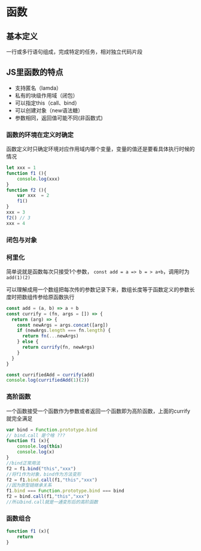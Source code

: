 # 函数

## 基本定义

一行或多行语句组成，完成特定的任务，相对独立代码片段

## JS里函数的特点

- 支持匿名（lamda）
- 私有的块级作用域（闭包）
- 可以指定this（call、bind）
- 可以创建对象（new语法糖）
- 参数相同，返回值可能不同(非函数式)

### 函数的环境在定义时确定

函数定义时只确定环境对应作用域内哪个变量，变量的值还是要看具体执行时候的情况

```javascript
let xxx = 1
function f1 (){
    console.log(xxx)
}
function f2 (){
    var xxx  = 2
    f1()
}
xxx = 3
f2() // 3
xxx = 4
```

### 闭包与对象

### 柯里化

简单说就是函数每次只接受1个参数， `const add = a => b = > a+b`，调用时为`add(1)(2)`

可以理解成用一个数组把每次传的参数记录下来，数组长度等于函数定义的参数长度时把数组传参给原函数执行

```javascript
const add = (a, b) => a + b
const currify = (fn, args = []) => {
  return (arg) => {
    const newArgs = args.concat([arg])
    if (newArgs.length === fn.length) {
      return fn(...newArgs)
    } else {
      return currify(fn, newArgs)
    }
  }
}

const currifiedAdd = currify(add)
console.log(currifiedAdd(1)(2))
```

### 高阶函数

一个函数接受一个函数作为参数或者返回一个函数即为高阶函数，上面的currify就完全满足

```javascript
var bind = Function.prototype.bind
// bind.call 是个啥 ???
function f1 (x){
	console.log(this)
	console.log(x)
}
//bind正常用法
f2 = f1.bind("this","xxx")
//将f1作为对象，bind作为方法变形
f2 = f1.bind.call(f1,"this","xxx")
//因为原型链继承关系
f1.bind === Function.prototype.bind === bind
f2 = bind.call(f1,"this","xxx")
//所以bind.call就是一通变形后的高阶函数

```

### 函数组合

```javascript
function f1 (x){
    return 
}
```








